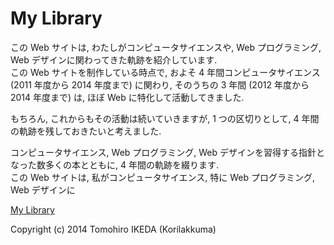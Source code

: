 My Library
=========
  
この Web サイトは, わたしがコンピュータサイエンスや, Web プログラミング, Web デザインに関わってきた軌跡を紹介しています.  
この Web サイトを制作している時点で, およそ 4 年間コンピュータサイエンス (2011 年度から 2014 年度まで) に関わり, そのうちの 3 年間 (2012 年度から 2014 年度まで) は, ほぼ Web に特化して活動してきました.  
  
もちろん, これからもその活動は続いていきますが, 1 つの区切りとして, 4 年間の軌跡を残しておきたいと考えました.  
  
コンピュータサイエンス, Web プログラミング, Web デザインを習得する指針となった数多くの本とともに, 4 年間の軌跡を綴ります.  
この Web サイトは, 私がコンピュータサイエンス, 特に Web プログラミング, Web デザインに  
  
[My Library](https://korilakkuma.github.io/MyLibrary/)
  
Copyright (c) 2014 Tomohiro IKEDA (Korilakkuma)
